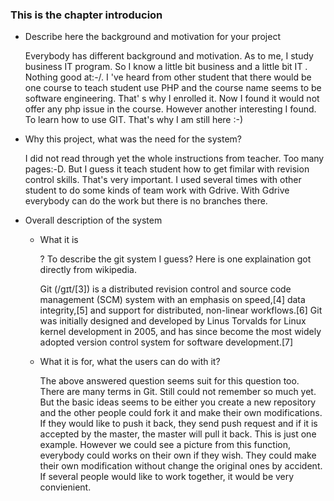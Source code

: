 ### This is the chapter introducion

* Describe here the background and motivation for your project

  Everybody has different background and motivation. As to me, I study business IT program. So I know a little bit business and a little bit IT . Nothing good at:-/. I 've heard from other student that there would be one course to teach student use PHP and the  course name seems to be software engineering. That' s why I enrolled it. Now I found it would not offer any php issue in the course. However another interesting I found. To learn how to use GIT. That's why  I am still here :-)

* Why this project, what was the need for the system?

  I did not read through yet the whole instructions from teacher. Too many pages:-D. But I guess it teach student how to get fimilar with revision control skills. That's very important. I used several times with other student to do some kinds of team work with Gdrive. With Gdrive everybody can do the work but there is no branches there. 

* Overall description of the system

  * What it is

    ? To describe the git system I guess? Here is one explaination got directly from wikipedia.

    Git (/ɡɪt/[3]) is a distributed revision control and source code management (SCM) system with an emphasis on speed,[4] data integrity,[5] and support for distributed, non-linear workflows.[6] Git was initially designed and developed by Linus Torvalds for Linux kernel development in 2005, and has since become the most widely adopted version control system for software development.[7]

  * What it is for, what the users can do with it?

    The above answered question seems suit for this question too. There are many terms in Git. Still could not remember so much yet. But the basic ideas seems to be either you create a new repository and the other people could fork it and make their own modifications. If they would like to push it back, they send push request and if it is accepted by the master, the master will pull it back. This is just one example. However we could see a picture from this function, everybody could works on their own if they wish. They could make their own modification without change the original ones by accident. If several people would like to work together, it would be very convienient.